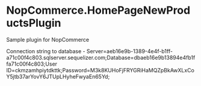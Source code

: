 # NopCommerce.HomePageNewProductsPlugin
Sample plugin for NopCommerce

Connection string to database - Server=aeb16e9b-1389-4e4f-b1ff-a71c00f4c803.sqlserver.sequelizer.com;Database=dbaeb16e9b13894e4fb1ffa71c00f4c803;User ID=ckmzamhpiytdkttk;Password=M3k8KUHoFjFRYGRiHaMQZpBkAwXLxCoY5jtb37arYovY6JTUpLHyheFwyaEn65Yd;
